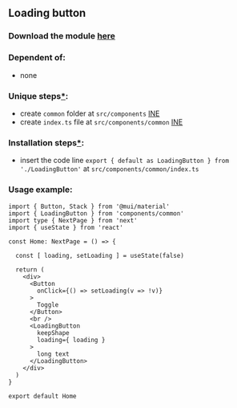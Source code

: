 ## Loading button

### Download the module [here](https://drive.google.com/uc?id=1TcCun4aHC9wW1e263IODZxRmFN3Lut0F&export=download)

### Dependent of:
- none

### Unique steps[*](https://github.com/Braint-Tech/template-web#unique-steps):
- create `common` folder at `src/components` [INE](https://github.com/Braint-Tech/template-web#ine)
- create `index.ts` file at `src/components/common` [INE](https://github.com/Braint-Tech/template-web#ine)

### Installation steps[*](https://github.com/Braint-Tech/template-web#installation-steps):
- insert the code line `export { default as LoadingButton } from './LoadingButton'` at `src/components/common/index.ts`

### Usage example:
```tsx
import { Button, Stack } from '@mui/material'
import { LoadingButton } from 'components/common'
import type { NextPage } from 'next'
import { useState } from 'react'

const Home: NextPage = () => {

  const [ loading, setLoading ] = useState(false)

  return (
    <div>
      <Button
        onClick={() => setLoading(v => !v)}
      >
        Toggle
      </Button>
      <br />
      <LoadingButton
        keepShape
        loading={ loading }
      >
        long text
      </LoadingButton>
    </div>
  )
}

export default Home
```